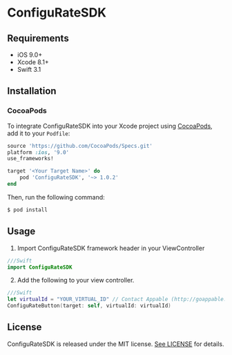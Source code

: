 # ConfiguRateSDK

## Requirements

- iOS 9.0+
- Xcode 8.1+
- Swift 3.1

## Installation

### CocoaPods

To integrate ConfiguRateSDK into your Xcode project using [CocoaPods](https://cocoapods.org), add it to your `Podfile`:

```ruby
source 'https://github.com/CocoaPods/Specs.git'
platform :ios, '9.0'
use_frameworks!

target '<Your Target Name>' do
    pod 'ConfiguRateSDK', '~> 1.0.2'
end
```

Then, run the following command:

```bash
$ pod install
```

## Usage

1. Import ConfiguRateSDK framework header in your ViewController

```swift
///Swift
import ConfiguRateSDK
```

2. Add the following to your view controller.

```swift
///Swift
let virtualId = "YOUR_VIRTUAL_ID" // Contact Appable (http://goappable.com) to get YOUR_VIRTUAL_ID
ConfiguRateButton(target: self, virtualId: virtualId)
```

## License

ConfiguRateSDK is released under the MIT license. [See LICENSE](https://github.com/naviet2308/ConfiguRateSDK/blob/master/LICENSE) for details.
